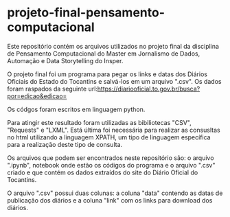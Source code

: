 # projeto-final-pensamento-computacional
Este repositório contém os arquivos utilizados no projeto final da disciplina de Pensamento Computacional do Master em Jornalismo de Dados, Automação e Data Storytelling do Insper.

O projeto final foi um programa para pegar os links e datas dos Diários Oficiais do Estado do Tocantins e salvá-los em um arquivo ".csv".
Os dados foram raspados da seguinte url:https://diariooficial.to.gov.br/busca?por=edicao&edicao=

Os códgos foram escritos em linguagem python.

Para atingir este resultado foram utilizadas as bibiliotecas "CSV", "Requests" e "LXML". Está última foi necessária para realizar as consusltas no html utilizando a linguagem XPATH, um tipo de linguagem específica para a realização deste tipo de consulta.

Os arquivos que podem ser encontrados neste repositório são: o arquivo ".ipynb", notebook onde estão os códigos do programa e o arquivo ".csv" criado e que contém os dados extraídos do site do Diário Oficial do Tocantins.

O arquivo ".csv" possui duas colunas: a coluna "data" contendo as datas de publicação dos diários e a coluna "link" com os links para download dos diários.
